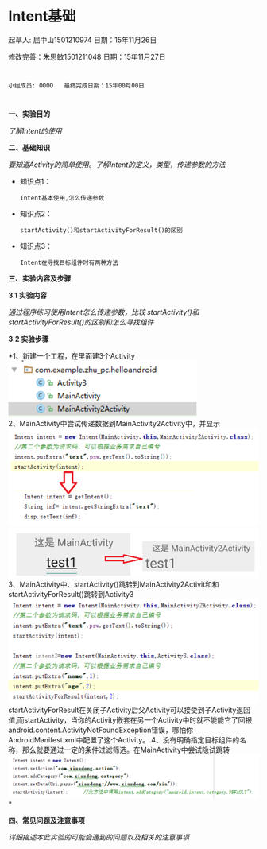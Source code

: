 # Intent基础

起草人: 屈中山1501210974   日期：15年11月26日

修改完善：朱思敏1501211048   日期：15年11月27日
# 


    小组成员: OOOO   最终完成日期：15年00月00日
# 

**一、实验目的**

*了解Intent的使用*

**二、基础知识**

*要知道Activity的简单使用。了解Intent的定义，类型，传递参数的方法*
   
* 知识点1：

      Intent基本使用,怎么传递参数

* 知识点2：

      startActivity()和startActivityForResult()的区别


* 知识点3：

      Intent在寻找目标组件时有两种方法


   

**三、实验内容及步骤**

**3.1 实验内容**

*通过程序练习使用Intent怎么传递参数，比较 startActivity()和startActivityForResult()的区别和怎么寻找组件*

**3.2 实验步骤**

*1、新建一个工程，在里面建3个Activity![](1.png)
    <br>2、MainActivity中尝试传递数据到MainActivity2Activity中，并显示![](3.png)![](2.png)
3、MainActivity中、startActivity()跳转到MainActivity2Activit和和startActivityForResult()跳转到Activity3
![](4.png)
startActivityForResult在关闭子Activity后父Activity可以接受到子Activity返回值,而startActivity，当你的Activity嵌套在另一个Activity中时就不能能它了回报android.content.ActivityNotFoundException错误，哪怕你AndroidManifest.xml中配置了这个Activity。
4、没有明确指定目标组件的名称，那么就要通过一定的条件过滤筛选。在MainActivity中尝试隐试跳转![](5.png)
*

**四、常见问题及注意事项**

*详细描述本此实验的可能会遇到的问题以及相关的注意事项*


